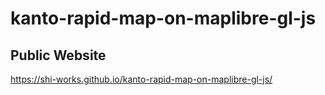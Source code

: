 # kanto-rapid-map-on-maplibre-gl-js
## Public Website
https://shi-works.github.io/kanto-rapid-map-on-maplibre-gl-js/
